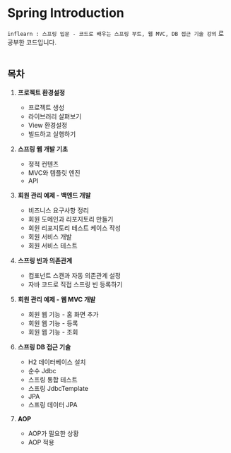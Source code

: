 # Spring Introduction
`inflearn : 스프링 입문 - 코드로 배우는 스프링 부트, 웹 MVC, DB 접근 기술 강의` 로 공부한 코드입니다.
<br>
<br>

## 목차
1. **프로젝트 환경설정**
    - 프로젝트 생성
    - 라이브러리 살펴보기
    - View 환경설정
    - 빌드하고 실행하기

2. **스프링 웹 개발 기초**
    - 정적 컨텐츠
    - MVC와 템플릿 엔진
    - API
3. **회원 관리 예제 - 백엔드 개발**
    - 비즈니스 요구사항 정리
    - 회원 도메인과 리포지토리 만들기
    - 회원 리포지토리 테스트 케이스 작성
    - 회원 서비스 개발
    - 회원 서비스 테스트
4. **스프링 빈과 의존관계**
    - 컴포넌트 스캔과 자동 의존관계 설정
    - 자바 코드로 직접 스프링 빈 등록하기
5. **회원 관리 예제 - 웹 MVC 개발**
    - 회원 웹 기능 - 홈 화면 추가
    - 회원 웹 기능 - 등록
    - 회원 웹 기능 - 조회
6. **스프링 DB 접근 기술**
    - H2 데이터베이스 설치
    - 순수 Jdbc
    - 스프링 통합 테스트
    - 스프링 JdbcTemplate
    - JPA
    - 스프링 데이터 JPA
7. **AOP**
    - AOP가 필요한 상황
    - AOP 적용
